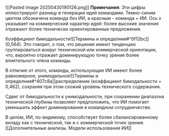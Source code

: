 
![[Pasted image 20250430190126.png]]
**Примечания**: Эти цифры иллюстрируют разницу в генерации идей командами. Темно-синим цветом обозначена команда без ИИ, а красным - команда + ИИ. Ось x указывает на коммерческий характер идей: более высокие значения отражают более
технически ориентированные предложения. 

Коэффициент бимодальности![[Термины и определния#^0f12bc]] (0,564). Это говорит, о том, что решения имеют тенденцию группироваться вокруг технической или коммерческой ориентации, что, вероятно отражает доминирующую точку зрения более влиятельного члена команды. 

В отличие от этого, команды, использующие ИИ имеют более равномерное, унимодальное![[Термины и определния#^407c8a]]распределение (коэффициент бимодальности = 0,462), сохраняя при этом схожий уровень технического содержания. 

Сдвиг от бимодальности к унимодальности, при сохранении диапазона технической глубины позволяет предположить, что ИИ помогает уменьшить эффект доминирования в командном сотрудничестве. 

 В целом, ИИ, по-видимому, способствует более сбалансированному вкладу как с технической, так и с коммерческой точек зрения.
[[Дополнительные анализы. Модели использования ИИ]]
